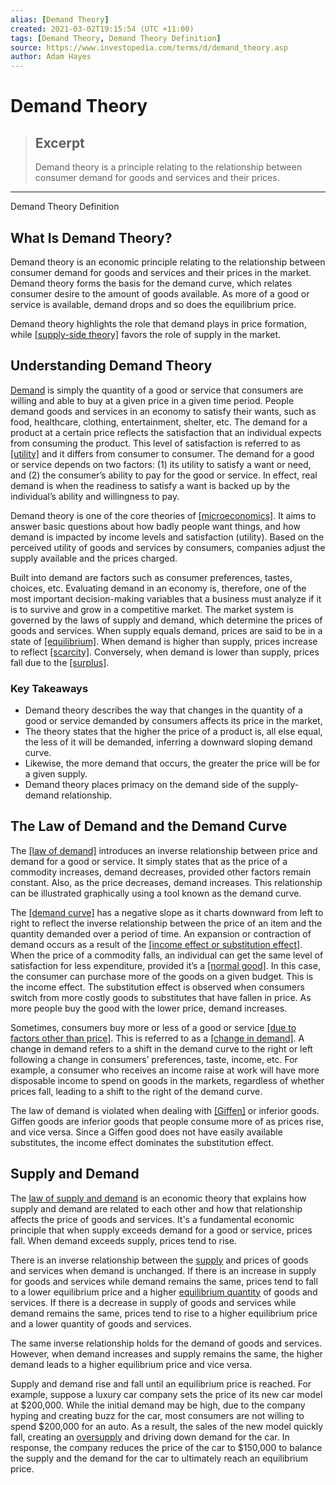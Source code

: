 ```yaml
---
alias: [Demand Theory]
created: 2021-03-02T19:15:54 (UTC +11:00)
tags: [Demand Theory, Demand Theory Definition]
source: https://www.investopedia.com/terms/d/demand_theory.asp
author: Adam Hayes
---
```


# Demand Theory

> ## Excerpt
> Demand theory is a principle relating to the relationship between consumer demand for goods and services and their prices.

---

Demand Theory Definition
## What Is Demand Theory?

Demand theory is an economic principle relating to the relationship between consumer demand for goods and services and their prices in the market. Demand theory forms the basis for the demand curve, which relates consumer desire to the amount of goods available. As more of a good or service is available, demand drops and so does the equilibrium price.

Demand theory highlights the role that demand plays in price formation, while [[supply-side theory]](https://www.investopedia.com/terms/s/supply-sidetheory.asp) favors the role of supply in the market.

## Understanding Demand Theory

[Demand](https://www.investopedia.com/terms/d/demand.asp) is simply the quantity of a good or service that consumers are willing and able to buy at a given price in a given time period. People demand goods and services in an economy to satisfy their wants, such as food, healthcare, clothing, entertainment, shelter, etc. The demand for a product at a certain price reflects the satisfaction that an individual expects from consuming the product. This level of satisfaction is referred to as [[utility]](https://www.investopedia.com/terms/u/utility.asp) and it differs from consumer to consumer. The demand for a good or service depends on two factors: (1) its utility to satisfy a want or need, and (2) the consumer’s ability to pay for the good or service. In effect, real demand is when the readiness to satisfy a want is backed up by the individual’s ability and willingness to pay.

Demand theory is one of the core theories of [[microeconomics]](https://www.investopedia.com/terms/m/microeconomics.asp). It aims to answer basic questions about how badly people want things, and how demand is impacted by income levels and satisfaction (utility). Based on the perceived utility of goods and services by consumers, companies adjust the supply available and the prices charged.

Built into demand are factors such as consumer preferences, tastes, choices, etc. Evaluating demand in an economy is, therefore, one of the most important decision-making variables that a business must analyze if it is to survive and grow in a competitive market. The market system is governed by the laws of supply and demand, which determine the prices of goods and services. When supply equals demand, prices are said to be in a state of [[equilibrium]](https://www.investopedia.com/terms/e/equilibrium.asp). When demand is higher than supply, prices increase to reflect [[scarcity]](https://www.investopedia.com/terms/s/scarcity.asp). Conversely, when demand is lower than supply, prices fall due to the [[surplus]](https://www.investopedia.com/terms/s/surplus.asp).

### Key Takeaways

-   Demand theory describes the way that changes in the quantity of a good or service demanded by consumers affects its price in the market,
-   The theory states that the higher the price of a product is, all else equal, the less of it will be demanded, inferring a downward sloping demand curve.
-   Likewise, the more demand that occurs, the greater the price will be for a given supply.
-   Demand theory places primacy on the demand side of the supply-demand relationship.

## The Law of Demand and the Demand Curve

The [[law of demand]](https://www.investopedia.com/terms/l/lawofdemand.asp) introduces an inverse relationship between price and demand for a good or service. It simply states that as the price of a commodity increases, demand decreases, provided other factors remain constant. Also, as the price decreases, demand increases. This relationship can be illustrated graphically using a tool known as the demand curve.

The [[demand curve]](https://www.investopedia.com/terms/d/demand-curve.asp) has a negative slope as it charts downward from left to right to reflect the inverse relationship between the price of an item and the quantity demanded over a period of time. An expansion or contraction of demand occurs as a result of the [[income effect or substitution effect]](https://www.investopedia.com/ask/answers/041415/whats-difference-between-income-effect-and-substitution-effect.asp). When the price of a commodity falls, an individual can get the same level of satisfaction for less expenditure, provided it’s a [[normal good]](https://www.investopedia.com/terms/n/normal-good.asp). In this case, the consumer can purchase more of the goods on a given budget. This is the income effect. The substitution effect is observed when consumers switch from more costly goods to substitutes that have fallen in price. As more people buy the good with the lower price, demand increases.

Sometimes, consumers buy more or less of a good or service [[due to factors other than price]](https://www.investopedia.com/ask/answers/042815/which-economic-factors-most-affect-demand-consumer-goods.asp). This is referred to as a [[change in demand]](https://www.investopedia.com/terms/c/changeindemand.asp). A change in demand refers to a shift in the demand curve to the right or left following a change in consumers’ preferences, taste, income, etc. For example, a consumer who receives an income raise at work will have more disposable income to spend on goods in the markets, regardless of whether prices fall, leading to a shift to the right of the demand curve.

The law of demand is violated when dealing with [[Giffen]](https://www.investopedia.com/terms/g/giffen-good.asp) or inferior goods. Giffen goods are inferior goods that people consume more of as prices rise, and vice versa. Since a Giffen good does not have easily available substitutes, the income effect dominates the substitution effect.

## Supply and Demand

The [law of supply and demand](https://www.investopedia.com/terms/l/law-of-supply-demand.asp) is an economic theory that explains how supply and demand are related to each other and how that relationship affects the price of goods and services. It's a fundamental economic principle that when supply exceeds demand for a good or service, prices fall. When demand exceeds supply, prices tend to rise.

There is an inverse relationship between the [supply](https://www.investopedia.com/terms/s/supply.asp) and prices of goods and services when demand is unchanged. If there is an increase in supply for goods and services while demand remains the same, prices tend to fall to a lower equilibrium price and a higher [equilibrium quantity](https://www.investopedia.com/terms/e/equilibrium-quantity.asp) of goods and services. If there is a decrease in supply of goods and services while demand remains the same, prices tend to rise to a higher equilibrium price and a lower quantity of goods and services.

The same inverse relationship holds for the demand of goods and services. However, when demand increases and supply remains the same, the higher demand leads to a higher equilibrium price and vice versa.

Supply and demand rise and fall until an equilibrium price is reached. For example, suppose a luxury car company sets the price of its new car model at $200,000. While the initial demand may be high, due to the company hyping and creating buzz for the car, most consumers are not willing to spend $200,000 for an auto. As a result, the sales of the new model quickly fall, creating an [oversupply](https://www.investopedia.com/terms/o/oversupply.asp) and driving down demand for the car. In response, the company reduces the price of the car to $150,000 to balance the supply and the demand for the car to ultimately reach an equilibrium price.
